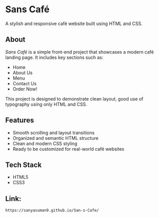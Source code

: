 # Sans Café

A stylish and responsive café website built using HTML and CSS.

## About

*Sans Café* is a simple front-end project that showcases a modern café landing page. It includes key sections such as:

- Home
- About Us
- Menu 
- Contact Us
- Order Now!

This project is designed to demonstrate clean layout, good use of typography using only HTML and CSS.

## Features

- Smooth scrolling and layout transitions
- Organized and semantic HTML structure
- Clean and modern CSS styling
- Ready to be customized for real-world café websites

## Tech Stack

- HTML5
- CSS3

## Link:
    https://sanyasuman9.github.io/San-s-Cafe/
